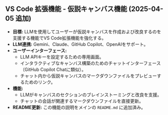 ## VS Code 拡張機能 - 仮説キャンバス機能 (2025-04-05 追加)

- **目標:** LLMを使用してユーザーが仮説キャンバスを作成および改良するのを支援する機能でVS Code拡張機能を強化する。
- **LLM連携:** Gemini、Claude、GitHub Copilot、OpenAIをサポート。
- **ユーザーインターフェース:**
    - LLM APIキーを設定するための専用画面。
    - インタラクティブなキャンバス構築のためのチャットインターフェース（GitHub Copilot Chatに類似）。
    - チャット内から仮説キャンバスのマークダウンファイルをプレビューするためのリンク。
- **機能:**
    - LLMがキャンバスのセクションのブレインストーミングと改良を支援。
    - チャットの会話が関連するマークダウンファイルを直接更新。
- **README更新:** この機能の説明をメインの `README.md` に追加済み。